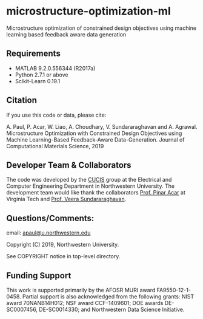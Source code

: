 # microstructure-optimization-ml
Microstructure optimization of constrained design objectives using machine learning based feedback aware data generation

## Requirements 

* MATLAB 9.2.0.556344 (R2017a)
* Python 2.7.1 or above
* Scikit-Learn 0.19.1


## Citation
If you use this code or data, please cite:

A. Paul, P. Acar, W. Liao, A. Choudhary, V. Sundararaghavan and A. Agrawal. Microstructure Optimization with Constrained Design Objectives using Machine Learning-Based Feedback-Aware Data-Generation. Journal of Computational Materials Science, 2019

## Developer Team & Collaborators 

The code was developed by the <a href="http://cucis.ece.northwestern.edu/">CUCIS</a> group at the Electrical and Computer Engineering Department in Northwestern University. The development team would like thank the collaborators <a href="https://www.me.vt.edu/people/faculty/pinar-acar/">Prof. Pinar Acar</a> at Virginia Tech and <a href="https://aero.engin.umich.edu/people/veera-sundararaghavan/">Prof. Veera Sundararaghavan</a>. 


## Questions/Comments:

email: apaul@u.northwestern.edu

Copyright (C) 2019, Northwestern University.

See COPYRIGHT notice in top-level directory.

## Funding Support

This work is supported primarily by the AFOSR MURI award FA9550-12-1-0458. Partial support is also acknowledged from the following grants: NIST award 70NANB14H012; NSF award CCF-1409601; DOE awards DE-SC0007456, DE-SC0014330; and Northwestern Data Science Initiative. 
